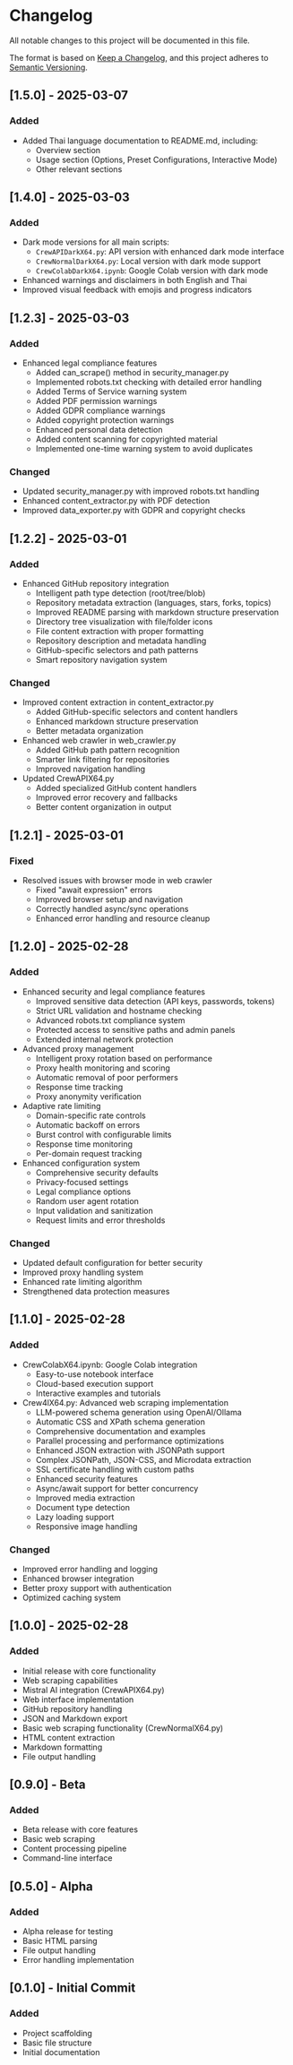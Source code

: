 # Changelog

All notable changes to this project will be documented in this file.

The format is based on [Keep a Changelog](https://keepachangelog.com/en/1.0.0/),
and this project adheres to [Semantic Versioning](https://semver.org/spec/v2.0.0.html).

## [1.5.0] - 2025-03-07

### Added
- Added Thai language documentation to README.md, including:
  - Overview section
  - Usage section (Options, Preset Configurations, Interactive Mode)
  - Other relevant sections

## [1.4.0] - 2025-03-03

### Added
- Dark mode versions for all main scripts:
  - `CrewAPIDarkX64.py`: API version with enhanced dark mode interface
  - `CrewNormalDarkX64.py`: Local version with dark mode support
  - `CrewColabDarkX64.ipynb`: Google Colab version with dark mode
- Enhanced warnings and disclaimers in both English and Thai
- Improved visual feedback with emojis and progress indicators

## [1.2.3] - 2025-03-03

### Added
- Enhanced legal compliance features
  - Added can_scrape() method in security_manager.py
  - Implemented robots.txt checking with detailed error handling
  - Added Terms of Service warning system
  - Added PDF permission warnings
  - Added GDPR compliance warnings
  - Added copyright protection warnings
  - Enhanced personal data detection
  - Added content scanning for copyrighted material
  - Implemented one-time warning system to avoid duplicates

### Changed
- Updated security_manager.py with improved robots.txt handling
- Enhanced content_extractor.py with PDF detection
- Improved data_exporter.py with GDPR and copyright checks

## [1.2.2] - 2025-03-01

### Added
- Enhanced GitHub repository integration
  - Intelligent path type detection (root/tree/blob)
  - Repository metadata extraction (languages, stars, forks, topics)
  - Improved README parsing with markdown structure preservation
  - Directory tree visualization with file/folder icons
  - File content extraction with proper formatting
  - Repository description and metadata handling
  - GitHub-specific selectors and path patterns
  - Smart repository navigation system

### Changed
- Improved content extraction in content_extractor.py
  - Added GitHub-specific selectors and content handlers
  - Enhanced markdown structure preservation
  - Better metadata organization
- Enhanced web crawler in web_crawler.py
  - Added GitHub path pattern recognition
  - Smarter link filtering for repositories
  - Improved navigation handling
- Updated CrewAPIX64.py
  - Added specialized GitHub content handlers
  - Improved error recovery and fallbacks
  - Better content organization in output

## [1.2.1] - 2025-03-01

### Fixed
- Resolved issues with browser mode in web crawler
  - Fixed "await expression" errors
  - Improved browser setup and navigation
  - Correctly handled async/sync operations
  - Enhanced error handling and resource cleanup

## [1.2.0] - 2025-02-28

### Added
- Enhanced security and legal compliance features
  - Improved sensitive data detection (API keys, passwords, tokens)
  - Strict URL validation and hostname checking
  - Advanced robots.txt compliance system
  - Protected access to sensitive paths and admin panels
  - Extended internal network protection
- Advanced proxy management
  - Intelligent proxy rotation based on performance
  - Proxy health monitoring and scoring
  - Automatic removal of poor performers
  - Response time tracking
  - Proxy anonymity verification
- Adaptive rate limiting
  - Domain-specific rate controls
  - Automatic backoff on errors
  - Burst control with configurable limits
  - Response time monitoring
  - Per-domain request tracking
- Enhanced configuration system
  - Comprehensive security defaults
  - Privacy-focused settings
  - Legal compliance options
  - Random user agent rotation
  - Input validation and sanitization
  - Request limits and error thresholds

### Changed
- Updated default configuration for better security
- Improved proxy handling system
- Enhanced rate limiting algorithm
- Strengthened data protection measures

## [1.1.0] - 2025-02-28

### Added
- CrewColabX64.ipynb: Google Colab integration
  - Easy-to-use notebook interface
  - Cloud-based execution support
  - Interactive examples and tutorials
- Crew4lX64.py: Advanced web scraping implementation
  - LLM-powered schema generation using OpenAI/Ollama
  - Automatic CSS and XPath schema generation
  - Comprehensive documentation and examples
  - Parallel processing and performance optimizations
  - Enhanced JSON extraction with JSONPath support
  - Complex JSONPath, JSON-CSS, and Microdata extraction
  - SSL certificate handling with custom paths
  - Enhanced security features
  - Async/await support for better concurrency
  - Improved media extraction
  - Document type detection
  - Lazy loading support
  - Responsive image handling

### Changed
- Improved error handling and logging
- Enhanced browser integration
- Better proxy support with authentication
- Optimized caching system

## [1.0.0] - 2025-02-28

### Added
- Initial release with core functionality
- Web scraping capabilities
- Mistral AI integration (CrewAPIX64.py)
- Web interface implementation
- GitHub repository handling
- JSON and Markdown export
- Basic web scraping functionality (CrewNormalX64.py)
- HTML content extraction
- Markdown formatting
- File output handling

## [0.9.0] - Beta

### Added
- Beta release with core features
- Basic web scraping
- Content processing pipeline
- Command-line interface

## [0.5.0] - Alpha

### Added
- Alpha release for testing
- Basic HTML parsing
- File output handling
- Error handling implementation

## [0.1.0] - Initial Commit

### Added
- Project scaffolding
- Basic file structure
- Initial documentation
